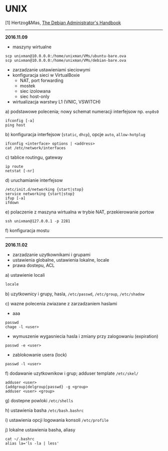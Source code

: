 # UNIX
[1] Hertzog&Mas, [The Debian Administrator's Handbook](https://debian-handbook.info/browse/stable/)

---
**2016.11.09**

- maszyny wirtualne
```
scp unixman@10.0.0.0:/home/unixman/VMs/ubuntu-bare.ova
scp unixman@10.0.0.0:/home/unixman/VMs/debian-bare.ova
```
- zarzadzanie ustawieniami sieciowymi
- konfiguracja sieci w VirtualBoxie
  - NAT, port forwarding
  - mostek
  - siec izolowana
  - siec host-only
- wirtualizacja warstwy L1 (VNIC, VSWITCH)

a) podstawowe polecenia; nowy schemat numeracji interfejsow np. `enp0s0` 
```
ifconfig [-a]
ping host
```
b) konfiguracja interfejsow (`static`, `dhcp`), opcje `auto`, `allow-hotplug`
```
ifconfig <interface> options | <address>
cat /etc/network/interfaces
```

c) tablice routingu, gateway
```
ip route
netstat [-nr]
```

d) uruchamianie interfejsow
```
/etc/init.d/networking {start|stop}
service networking {start|stop}
ifup [-a]
ifdown
```

e) polaczenie z maszyna wirtualna w trybie NAT, przekierowanie portow
```
ssh unixman@127.0.0.1 -p 2281
```

f) konfiguracja mostu

---
**2016.11.02**
- zarzadzanie uzytkownikami i grupami
- ustawienia globalne, ustawienia lokalne, locale
- prawa dostepu, ACL

a) ustawienie locali
```bash
locale
```

b) uzytkownicy i grupy, hasla, `/etc/passwd`, `/etc/group`, `/etc/shadow`

c) wazne polecenia zwiazane z zarzadzaniem haslami

  - aaa
```
passwd
chage -l <user>
```
  - wymuszenie wygasniecia hasla i zmiany przy zalogowaniu (expiration)
```
passwd -e <user>
```
  - zablokowanie usera (lock)
```
passwd -l <user>
```

f) dodawanie uzytkownikow i grup; adduser template `/etc/skel/`
```
adduser <user>
{addgroup|delgroup|passwd} -g <group>
adduser <user> <group>
```

g) dostepne powloki `/etc/shells`

h) ustawienia basha `/etc/bash.bashrc`

i) ustawienia opcji logowania konsoli `/etc/profile`

j) lokalne ustawienia basha, aliasy
```
cat ~/.bashrc
alias la='ls -la | less' 
```

